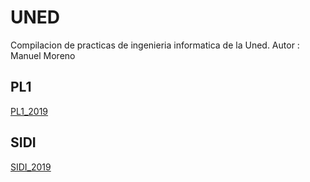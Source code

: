 <p align="center">
    <h1>UNED</h1>
</p>

Compilacion de practicas de ingenieria informatica de la Uned.
Autor : Manuel Moreno

## PL1

[PL1_2019](https://github.com/Faiiya/Uned/tree/master/PL1_2019)

## SIDI

[SIDI_2019](https://github.com/Faiiya/Uned/tree/master/SIDI_2019)

